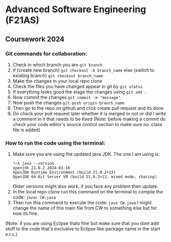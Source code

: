 # Advanced Software Engineering (F21AS)

## Coursework 2024

### Git commands for collaboration:
1. Check in which branch you are ```git branch```
2. if (create new branch)
     ```git checkout -b branch_name```
   else (switch to existing branch)
     ```git checkout branch_name```
3. Make the changes in your local repo clone
4. Check the files you have changed appear in git by ```git status```
5. If everything looks good the stage the changes using ```git add .```
6. Now commit the changes ```git commit -m "message"```
7. Now push the changes ```git push origin branch_name```
8. Then go to the repo on github and click create pull request and its done
9. Do check your pull request later whether it is merged or not or did I write a comment in it that needs to be fixed
(Note: before making a commit do check your code editor's source control section to make sure no .class file is added)


### How to run the code using the terminal:
1. Make sure you are using the updated java JDK. The one I am using is:
   ```
   ╰─λ java --version
   openjdk 21.0.2 2024-01-16
   OpenJDK Runtime Environment (build 21.0.2+13)
   OpenJDK 64-Bit Server VM (build 21.0.2+13, mixed mode, sharing)
   ```
   Older versions might also work, if you face any problem then update.
2. In the local repo clone run this command on the terminal to compile the code:
   ```javac CW.java```
3. Then run this command to execute the code:
   ```java CW.java```
   I might change the name of this main file from CW to something else but for now its fine.

(Note: if you are using Eclipse thats fine but make sure that you dont add stuff to the code that's exclusive to Eclipse like package name in the start e.t.c.)

